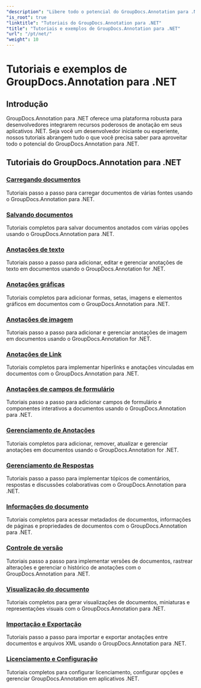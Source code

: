 ```yaml
---
"description": "Libere todo o potencial do GroupDocs.Annotation para .NET com nossos tutoriais. Integre perfeitamente, aprimore a colaboração e otimize fluxos de trabalho."
"is_root": true
"linktitle": "Tutoriais do GroupDocs.Annotation para .NET"
"title": "Tutoriais e exemplos de GroupDocs.Annotation para .NET"
"url": "/pt/net/"
"weight": 10
---
```


# Tutoriais e exemplos de GroupDocs.Annotation para .NET

## Introdução

GroupDocs.Annotation para .NET oferece uma plataforma robusta para desenvolvedores integrarem recursos poderosos de anotação em seus aplicativos .NET. Seja você um desenvolvedor iniciante ou experiente, nossos tutoriais abrangem tudo o que você precisa saber para aproveitar todo o potencial do GroupDocs.Annotation para .NET.

## Tutoriais do GroupDocs.Annotation para .NET
### [Carregando documentos](./document-loading)
Tutoriais passo a passo para carregar documentos de várias fontes usando o GroupDocs.Annotation para .NET.

### [Salvando documentos](./document-saving)
Tutoriais completos para salvar documentos anotados com várias opções usando o GroupDocs.Annotation para .NET.

### [Anotações de texto](./text-annotations)
Tutoriais passo a passo para adicionar, editar e gerenciar anotações de texto em documentos usando o GroupDocs.Annotation for .NET.

### [Anotações gráficas](./graphical-annotations)
Tutoriais completos para adicionar formas, setas, imagens e elementos gráficos em documentos com o GroupDocs.Annotation para .NET.

### [Anotações de imagem](./image-annotations)
Tutoriais passo a passo para adicionar e gerenciar anotações de imagem em documentos usando o GroupDocs.Annotation for .NET.

### [Anotações de Link](./link-annotations)
Tutoriais completos para implementar hiperlinks e anotações vinculadas em documentos com o GroupDocs.Annotation para .NET.

### [Anotações de campos de formulário](./form-field-annotations)
Tutoriais passo a passo para adicionar campos de formulário e componentes interativos a documentos usando o GroupDocs.Annotation para .NET.

### [Gerenciamento de Anotações](./annotation-management)
Tutoriais completos para adicionar, remover, atualizar e gerenciar anotações em documentos usando o GroupDocs.Annotation for .NET.

### [Gerenciamento de Respostas](./reply-management)
Tutoriais passo a passo para implementar tópicos de comentários, respostas e discussões colaborativas com o GroupDocs.Annotation para .NET.

### [Informações do documento](./document-information)
Tutoriais completos para acessar metadados de documentos, informações de páginas e propriedades de documentos com o GroupDocs.Annotation para .NET.

### [Controle de versão](./version-control)
Tutoriais passo a passo para implementar versões de documentos, rastrear alterações e gerenciar o histórico de anotações com o GroupDocs.Annotation para .NET.

### [Visualização do documento](./document-preview)
Tutoriais completos para gerar visualizações de documentos, miniaturas e representações visuais com o GroupDocs.Annotation para .NET.

### [Importação e Exportação](./import-and-export)
Tutoriais passo a passo para importar e exportar anotações entre documentos e arquivos XML usando o GroupDocs.Annotation para .NET.

### [Licenciamento e Configuração](./licensing-and-configuration)
Tutoriais completos para configurar licenciamento, configurar opções e gerenciar GroupDocs.Annotation em aplicativos .NET.